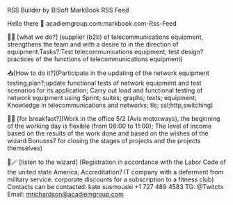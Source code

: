 RSS Builder by B!Soft MarkBook RSS Feed

Hello there 👋
acadiemgroup.com:markbook.com-Rss-Feed

🙋‍♀️ [what we do?] (supplier (b2b) of telecommunications equipment, strengthens the team and with a desire to  in the direction of equipment.Tasks?:Test telecommunications equipment; test design? practices of the functions of telecommunications equipment)

📥[How to do it?](Participate in the updating of the network equipment testing.plan?;update functional tests of network equipment and test scenarios for its application; Carry out load and functional testing of network equipment using Sprint; suites; graphs; texts; equipment;  Knowledge in telecommunications and networks; tls; ssl;http,switching)

🍪🍔 [for breakfast?](Work in the office 5/2 (Avis motorways), the beginning of the working day is flexible (from 08:00 to 11:00); The level of income based on the results of the work done and based on the wishes of the wizard Bonuses? for closing the stages of projects and the projects themselves)

🧙🪄 [listen to the wizard] (Registration in accordance with the Labor Code of the united state America; Accreditation?  IT company with a deferment from military service. corporate discounts for a subscription to a fitness club)
Contacts can be contacted:
kate susmouski
+1 727 489 4583
TG: @Twitctx
Email: mrichardson@acadiemgroup.com
